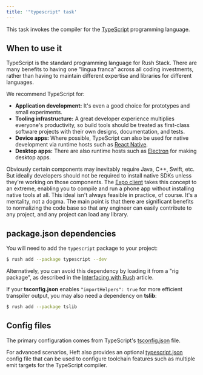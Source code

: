 ```yaml
---
title: '"typescript" task'
---
```


This task invokes the compiler for the [TypeScript](https://www.typescriptlang.org/) programming language.


## When to use it

TypeScript is the standard programming language for Rush Stack.  There are many benefits to having one "lingua franca" across all coding investments, rather than having to maintain different expertise and libraries for different languages.

We recommend TypeScript for:

- **Application development:** It's even a good choice for prototypes and small experiments.
- **Tooling infrastructure:** A great developer experience multiplies everyone's productivity, so build tools should be treated as first-class software projects with their own designs, documentation, and tests.
- **Device apps:** Where possible, TypeScript can also be used for native development via runtime hosts such as [React Native](https://reactnative.dev/).
- **Desktop apps:** There are also runtime hosts such as [Electron](https://www.electronjs.org/) for making desktop apps.

Obviously certain components may inevitably require Java, C++, Swift, etc.  But ideally developers should not be required to install native SDKs unless they're working on those components.  The [Expo client](https://expo.io/features) takes this concept to an extreme, enabling you to compile and run a phone app without installing native tools at all.  This ideal isn't always feasible in practice, of course.  It's a mentality, not a dogma.  The main point is that there are significant benefits to normalizing the code base so that any engineer can easily contribute to any project, and any project can load any library.


## package.json dependencies

You will need to add the `typescript` package to your project:

```bash
$ rush add --package typescript --dev
```

Alternatively, you can avoid this dependency by loading it from a "rig package", as described in the [Interfacing with Rush](/heft_tutorials/heft_and_rush) article.

If your **tsconfig.json** enables `"importHelpers": true` for more efficient transpiler output, you may also need a dependency on **tslib**:

```bash
$ rush add --package tslib
```


## Config files

The primary configuration comes from TypeScript's [tsconfig.json](https://www.typescriptlang.org/docs/handbook/tsconfig-json.html) file.

For advanced scenarios, Heft also provides an optional [typescript.json](/heft_configs/typescript_json) config file that can be used to configure toolchain features such as multiple emit targets for the TypeScript compiler.
